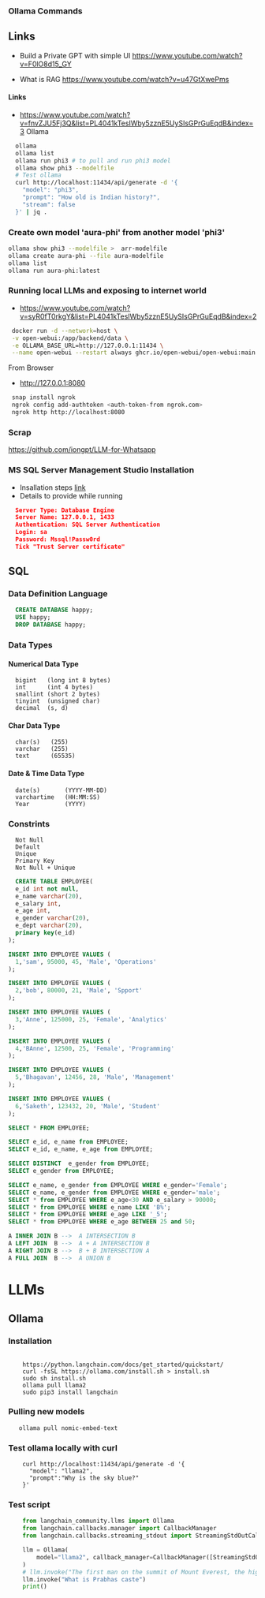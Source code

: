 
### Ollama Commands
## Links
  - Build a Private GPT with simple UI
  https://www.youtube.com/watch?v=F0lO8d15_GY


  - What is RAG
  https://www.youtube.com/watch?v=u47GtXwePms

#### Links
 - https://www.youtube.com/watch?v=fnvZJU5Fj3Q&list=PL4041kTesIWby5zznE5UySIsGPrGuEqdB&index=3
Ollama
```sh
  ollama
  ollama list
  ollama run phi3 # to pull and run phi3 model
  ollama show phi3 --modelfile
  # Test ollama
  curl http://localhost:11434/api/generate -d '{
    "model": "phi3",
    "prompt": "How old is Indian history?",
    "stream": false
  }' | jq .
```
### Create own model 'aura-phi' from another model 'phi3'
```sh
ollama show phi3 --modelfile >  arr-modelfile
ollama create aura-phi --file aura-modelfile
ollama list
ollama run aura-phi:latest
```

### Running local LLMs and exposing to internet world
 - https://www.youtube.com/watch?v=syR0fT0rkgY&list=PL4041kTesIWby5zznE5UySIsGPrGuEqdB&index=2
```sh
 docker run -d --network=host \
 -v open-webui:/app/backend/data \
 -e OLLAMA_BASE_URL=http://127.0.0.1:11434 \
 --name open-webui --restart always ghcr.io/open-webui/open-webui:main
```
From Browser
- http://127.0.0.1:8080

```sh
 snap install ngrok
 ngrok config add-authtoken <auth-token-from ngrok.com> 
 ngrok http http://localhost:8080
```

### Scrap
https://github.com/iongpt/LLM-for-Whatsapp

### MS SQL Server Management Studio Installation
  - Insallation steps [link](https://www.nobledesktop.com/how-to-install-sql-server-management-studio)
  - Details to provide while running 
  ```json
    Server Type: Database Engine
    Server Name: 127.0.0.1, 1433
    Authentication: SQL Server Authentication
    Login: sa
    Password: Mssql!Passw0rd
    Tick "Trust Server certificate"
  ```
  ## SQL
  ### Data Definition Language
  ```SQL
    CREATE DATABASE happy;
    USE happy;
    DROP DATABASE happy;
  ```
  ### Data Types
  #### Numerical Data Type
  ```
    bigint   (long int 8 bytes)
    int      (int 4 bytes)
    smallint (short 2 bytes)
    tinyint  (unsigned char)
    decimal  (s, d)
  ```
  #### Char Data Type
  ```
    char(s)   (255)
    varchar   (255)
    text      (65535)
  ```
  #### Date & Time Data Type
  ```
    date(s)       (YYYY-MM-DD)
    varchartime   (HH:MM:SS)
    Year          (YYYY)
  ```
  ### Constrints
  ```
    Not Null
    Default
    Unique
    Primary Key
    Not Null + Unique
  ```

  ```SQL
    CREATE TABLE EMPLOYEE(
    e_id int not null,
    e_name varchar(20),
    e_salary int,
    e_age int,
    e_gender varchar(20),
    e_dept varchar(20),
    primary key(e_id)
  );

  INSERT INTO EMPLOYEE VALUES (
    1,'sam', 95000, 45, 'Male', 'Operations' 
  );

  INSERT INTO EMPLOYEE VALUES (
    2,'bob', 80000, 21, 'Male', 'Spport' 
  );

  INSERT INTO EMPLOYEE VALUES (
    3,'Anne', 125000, 25, 'Female', 'Analytics' 
  );

  INSERT INTO EMPLOYEE VALUES (
    4,'BAnne', 12500, 25, 'Female', 'Programming' 
  );

  INSERT INTO EMPLOYEE VALUES (
    5,'Bhagavan', 12456, 28, 'Male', 'Management' 
  );

  INSERT INTO EMPLOYEE VALUES (
    6,'Saketh', 123432, 20, 'Male', 'Student' 
  );

  SELECT * FROM EMPLOYEE;

  SELECT e_id, e_name from EMPLOYEE;
  SELECT e_id, e_name, e_age from EMPLOYEE;

  SELECT DISTINCT  e_gender from EMPLOYEE;
  SELECT e_gender from EMPLOYEE;

  SELECT e_name, e_gender from EMPLOYEE WHERE e_gender='Female';
  SELECT e_name, e_gender from EMPLOYEE WHERE e_gender='male';
  SELECT * from EMPLOYEE WHERE e_age<30 AND e_salary > 90000;
  SELECT * from EMPLOYEE WHERE e_name LIKE 'B%';
  SELECT * from EMPLOYEE WHERE e_age LIKE '_5';
  SELECT * from EMPLOYEE WHERE e_age BETWEEN 25 and 50;

  A INNER JOIN B -->  A INTERSECTION B
  A LEFT JOIN  B -->  A + A INTERSECTION B
  A RIGHT JOIN B -->  B + B INTERSECTION A
  A FULL JOIN  B -->  A UNION B
```

# LLMs
## Ollama
### Installation 
```Shell
```
```Shell
    https://python.langchain.com/docs/get_started/quickstart/
    curl -fsSL https://ollama.com/install.sh > install.sh
    sudo sh install.sh
    ollama pull llama2
    sudo pip3 install langchain
```
### Pulling new models
```Shell
   ollama pull nomic-embed-text
```
### Test ollama locally with curl
```Shell
    curl http://localhost:11434/api/generate -d '{
      "model": "llama2",
      "prompt":"Why is the sky blue?"
    }'
```

### Test script
```Python
    from langchain_community.llms import Ollama
    from langchain.callbacks.manager import CallbackManager
    from langchain.callbacks.streaming_stdout import StreamingStdOutCallbackHandler

    llm = Ollama(
        model="llama2", callback_manager=CallbackManager([StreamingStdOutCallbackHandler()])
    )
    # llm.invoke("The first man on the summit of Mount Everest, the highest peak on Earth, was ...")
    llm.invoke("What is Prabhas caste")
    print()
```










